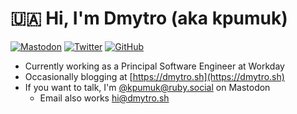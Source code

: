 # 🇺🇦 Hi, I'm Dmytro (aka kpumuk)

[![Mastodon](https://img.shields.io/mastodon/follow/109263443718869612?color=6364ff&domain=https%3A%2F%2Fruby.social&label=Mastodon&logo=mastodon&logoColor=fff&style=flat-square)](https://ruby.social/@kpumuk)
[![Twitter](https://img.shields.io/badge/testing-%E2%88%9E-blue?style=flat-square&logo=x&logoColor=fff&label=Not%20Twitter&color=1da1f2)](https://twitter.com/kpumuk)
[![GitHub](https://img.shields.io/github/followers/kpumuk?color=f5f5f5&label=GitHub&logo=github&logoColor=fff&style=flat-square)](https://github.com/kpumuk)

* Currently working as a Principal Software Engineer at Workday
* Occasionally blogging at [https://dmytro.sh](https://dmytro.sh)
* If you want to talk, I'm [@kpumuk@ruby.social](https://ruby.social/@kpumuk) on Mastodon
  * Email also works [hi@dmytro.sh](mailto:hi@dmytro.sh)
